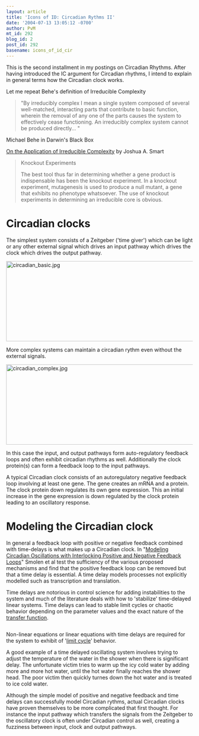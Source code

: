 ```yaml
---
layout: article
title: 'Icons of ID: Circadian Rythms II'
date: '2004-07-13 13:05:12 -0700'
author: PvM
mt_id: 292
blog_id: 2
post_id: 292
basename: icons_of_id_cir
---
```

This is the second installment in my postings on Circadian Rhythms. After having introduced the IC argument for Circadian rhythms, I intend to explain in general terms how the Circadian clock works.

Let me repeat Behe's definition of Irreducible Complexity

> "By irreducibly complex I mean a single system composed of several well-matched, interacting parts that contribute to basic function, wherein the removal of any one of the parts causes the system to effectively cease functioning. An irreducibly complex system cannot be produced directly... "


Michael Behe in Darwin's Black Box

[On the Application of Irreducible Complexity](http://www.iscid.org/papers/Smart_ApplicationOfIC_060503.pdf) by  Joshua A. Smart

> Knockout Experiments
> 
> The best tool thus far in determining whether a gene product is indispensable has been the knockout experiment. In a knockout experiment, mutagenesis is used to produce a null mutant, a gene that exhibits no phenotype whatsoever. The use of knockout experiments in determining an irreducible core is obvious.

# Circadian clocks

The simplest system consists of a Zeitgeber ('time giver') which can be light or any other external signal which drives an input pathway which drives the clock which drives the output pathway.


<img alt="circadian_basic.jpg" src="http://www.pandasthumb.org/pt-archives/circadian_basic.jpg" width="785" height="216" border="0" />

More complex systems can maintain a circadian rythm even without the external signals. 


<img alt="circadian_complex.jpg" src="http://www.pandasthumb.org/pt-archives/circadian_complex.jpg" width="591" height="216" border="0" />


In this case the input, and output pathways form auto-regulatory feedback loops and often exhibit circadian rhythms as well. Additionally the clock protein(s) can form a feedback loop to the input pathways.

A typical Circadian clock consists of an autoregulatory negative feedback loop involving at least one gene. The gene creates an mRNA and a protein. The clock protein down regulates its own gene expression. This an initial increase in the gene expression is down regulated by the clock protein leading to an oscillatory response.

# Modeling the Circadian clock

In general a feedback loop with positive or negative feedback combined with time-delays is what makes up a Circadian clock.  In "[Modeling Circadian Oscillations with Interlocking Positive and Negative Feedback Loops](http://www.jneurosci.org/cgi/content/full/21/17/6644)" Smolen et al test the sufficiency of the various proposed mechanisms and find that the positive feedback loop can be removed but that a time delay is essential. A time delay models processes not explicitly modelled such as transcription and translation. 

Time delays are notorious in control science for adding instabilities to the system and much of the literature deals with how to 'stabilize' time-delayed linear systems. Time delays can lead to stable limit cycles or chaotic behavior depending on the parameter values and the exact nature of the [transfer function](http://lorien.ncl.ac.uk/ming/robust/freqapps.pdf).

[<img src="http://www.jneurosci.org/content/vol21/issue17/images/medium/ns1715574001.gif" alt="" />](http://www.jneurosci.org/content/vol21/issue17/images/large/ns1715574001.jpeg)

Non-linear equations or linear equations with time delays are required for the system to exhibit of '[limit cycle](http://en.wikipedia.org/wiki/Limit_cycle)' behavior.

A good example of a time delayed oscillating system involves trying to adjust the temperature of the water in the shower when there is significant delay. The unfortunate victim tries to warm up the icy cold water by adding more and more hot water, until the hot water finally reaches the shower head. The poor victim then quickly turnes down the hot water and is treated to ice cold water.

Although the simple model of positive and negative feedback and time delays can successfully model Circadian rythms, actual Circadian clocks have proven themselves to be more complicated that first thought.  For instance the input pathway which transfers the signals from the Zeitgeber to the oscillatory clock is often under Circadian control as well, creating a fuzziness between input, clock and output pathways.
